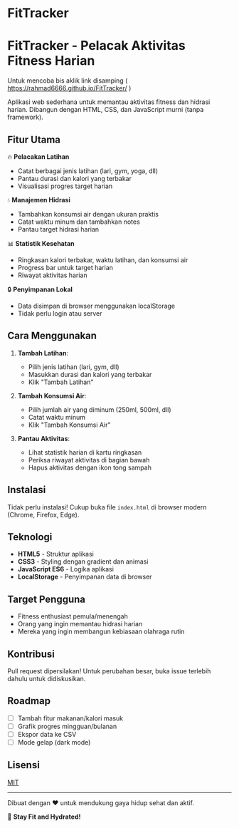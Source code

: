 # FitTracker
# FitTracker - Pelacak Aktivitas Fitness Harian

Untuk mencoba bis aklik link disamping ( https://rahmad6666.github.io/FitTracker/ )

Aplikasi web sederhana untuk memantau aktivitas fitness dan hidrasi harian. Dibangun dengan HTML, CSS, dan JavaScript murni (tanpa framework).

## Fitur Utama

🔥 **Pelacakan Latihan**  
- Catat berbagai jenis latihan (lari, gym, yoga, dll)  
- Pantau durasi dan kalori yang terbakar  
- Visualisasi progres target harian  

💧 **Manajemen Hidrasi**  
- Tambahkan konsumsi air dengan ukuran praktis  
- Catat waktu minum dan tambahkan notes  
- Pantau target hidrasi harian  

📊 **Statistik Kesehatan**  
- Ringkasan kalori terbakar, waktu latihan, dan konsumsi air  
- Progress bar untuk target harian  
- Riwayat aktivitas harian  

🔒 **Penyimpanan Lokal**  
- Data disimpan di browser menggunakan localStorage  
- Tidak perlu login atau server  

## Cara Menggunakan

1. **Tambah Latihan**:
   - Pilih jenis latihan (lari, gym, dll)
   - Masukkan durasi dan kalori yang terbakar
   - Klik "Tambah Latihan"

2. **Tambah Konsumsi Air**:
   - Pilih jumlah air yang diminum (250ml, 500ml, dll)
   - Catat waktu minum
   - Klik "Tambah Konsumsi Air"

3. **Pantau Aktivitas**:
   - Lihat statistik harian di kartu ringkasan
   - Periksa riwayat aktivitas di bagian bawah
   - Hapus aktivitas dengan ikon tong sampah

## Instalasi

Tidak perlu instalasi! Cukup buka file `index.html` di browser modern (Chrome, Firefox, Edge).

## Teknologi

- **HTML5** - Struktur aplikasi
- **CSS3** - Styling dengan gradient dan animasi
- **JavaScript ES6** - Logika aplikasi
- **LocalStorage** - Penyimpanan data di browser

## Target Pengguna

- Fitness enthusiast pemula/menengah
- Orang yang ingin memantau hidrasi harian
- Mereka yang ingin membangun kebiasaan olahraga rutin

## Kontribusi

Pull request dipersilakan! Untuk perubahan besar, buka issue terlebih dahulu untuk didiskusikan.

## Roadmap

- [ ] Tambah fitur makanan/kalori masuk
- [ ] Grafik progres mingguan/bulanan
- [ ] Ekspor data ke CSV
- [ ] Mode gelap (dark mode)

## Lisensi

[MIT](https://choosealicense.com/licenses/mit/)

---

Dibuat dengan ❤️ untuk mendukung gaya hidup sehat dan aktif.  

💪 **Stay Fit and Hydrated!**
